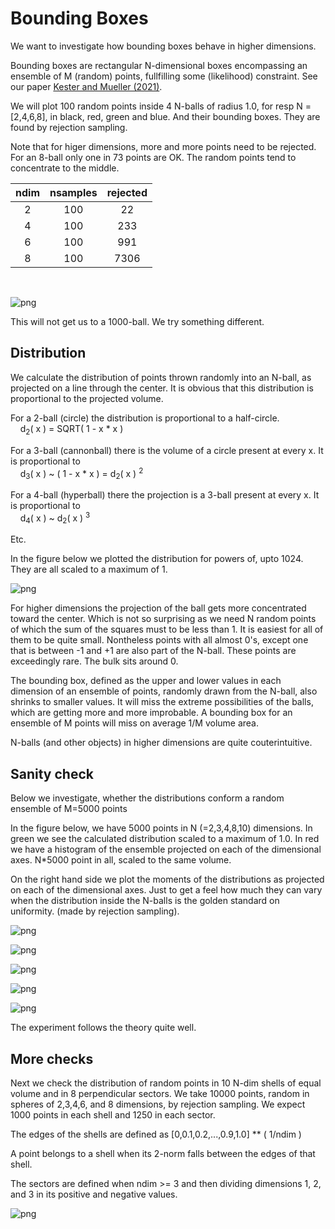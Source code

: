 # Bounding Boxes 

We want to investigate how bounding boxes behave in higher dimensions.

Bounding boxes are rectangular N-dimensional boxes encompassing an
ensemble of M (random) points, fullfilling some (likelihood) constraint. 
See our paper [Kester and Mueller (2021)](./references.md/#kester8).

We will plot 100 random points inside 4 N-balls of radius 1.0, for resp
N = [2,4,6,8], in black, red, green and blue.  And their bounding boxes. 
They are found by rejection sampling. 

Note that for higer dimensions, more and more points need to be
rejected.  For an 8-ball only one in 73 points are OK.  The random
points tend to concentrate to the middle. 


| ndim | nsamples | rejected |
|:-:|:-:|:-:|
| 2 | 100 | 22 |
| 4 | 100 | 233 |
| 6 | 100 | 991 |
| 8 | 100 | 7306 |

&nbsp;

![png](images/BB_4_1.png)
    

This will not get us to a 1000-ball. We try something different.

## Distribution

We calculate the distribution of points thrown randomly into an N-ball,
as projected on a line through the center.  It is obvious that this
distribution is proportional to the projected volume. 

For a 2-ball (circle) the distribution is proportional to a half-circle. <br>
&nbsp;&nbsp;&nbsp;&nbsp;d<sub>2</sub>( x ) = SQRT( 1 - x * x )
    
For a 3-ball (cannonball) there is the volume of a circle present at
every x.  It is proportional to<br>
&nbsp;&nbsp;&nbsp;&nbsp;d<sub>3</sub>( x ) ~ ( 1 - x * x ) = d<sub>2</sub>( x ) <sup>2</sup>

For a 4-ball (hyperball) there the projection is a 3-ball present at every x.
It is proportional to<br>
&nbsp;&nbsp;&nbsp;&nbsp;d<sub>4</sub>( x ) ~ d<sub>2</sub>( x ) <sup>3</sup>
    
Etc.

In the figure below we plotted the distribution for powers of, upto 1024.
They are all scaled to a maximum of 1. 

    
![png](images/BB_6_0.png)
    

For higher dimensions the projection of the ball gets more concentrated
toward the center.  Which is not so surprising as we need N random
points of which the sum of the squares must to be less than 1.  It is
easiest for all of them to be quite small.  Nontheless points with all
almost 0's, except one that is between -1 and +1 are also part of the
N-ball.  These points are exceedingly rare.  The bulk sits around 0. 

The bounding box, defined as the upper and lower values in each
dimension of an ensemble of points, randomly drawn from the N-ball, also
shrinks to smaller values.  It will miss the extreme possibilities of
the balls, which are getting more and more improbable.  A bounding box
for an ensemble of M points will miss on average 1/M volume area.

N-balls (and other objects) in higher dimensions are quite
couterintuitive. 

## Sanity check

Below we investigate, whether the distributions conform a
random ensemble of M=5000 points

In the figure below, we have 5000 points in N (=2,3,4,8,10) dimensions. 
In green we see the calculated distribution scaled to a maximum of 1.0. 
In red we have a histogram of the ensemble projected on each of the
dimensional axes.  N*5000 point in all, scaled to the same volume. 


On the right hand side we plot the moments of the distributions as
projected on each of the dimensional axes. Just to get a feel how much
they can vary when the distribution inside the N-balls is the golden
standard on uniformity. (made by rejection sampling). 

    
![png](images/BB_9_1.png)
    

![png](images/BB_9_3.png)
    

![png](images/BB_9_5.png)
    

![png](images/BB_9_7.png)
    

![png](images/BB_9_9.png)
    

The experiment follows the theory quite well.

## More checks

Next we check the distribution of random points in 10 N-dim shells of
equal volume and in 8 perpendicular sectors.  We take 10000 points,
random in spheres of 2,3,4,6, and 8 dimensions, by rejection sampling. 
We expect 1000 points in each shell and 1250 in each sector. 

The edges of the shells are defined as 
[0,0.1,0.2,...,0.9,1.0] ** ( 1/ndim )

A point belongs to a shell when its 2-norm falls between the edges of
that shell.

The sectors are defined when ndim >= 3 and then dividing dimensions 1,
2, and 3 in its positive and negative values.


![png](images/BB_12.png)
    

